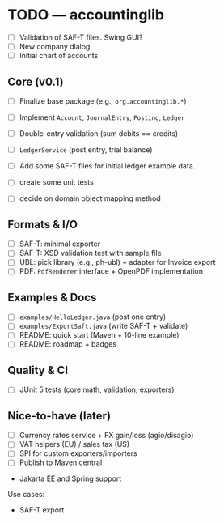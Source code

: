 # TODO — accountinglib

- [ ] Validation of SAF-T files. Swing GUI?
- [ ] New company dialog
- [ ] Initial chart of accounts 

## Core (v0.1)
- [ ] Finalize base package (e.g., `org.accountinglib.*`)
- [ ] Implement `Account`, `JournalEntry`, `Posting`, `Ledger`
- [ ] Double-entry validation (sum debits == credits)
- [ ] `LedgerService` (post entry, trial balance)
- [ ] Add some SAF-T files for initial ledger example data.
- [ ] create some unit tests
- [ ] decide on domain object mapping method


## Formats & I/O
- [ ] SAF-T: minimal exporter
- [ ] SAF-T: XSD validation test with sample file
- [ ] UBL: pick library (e.g., ph-ubl) + adapter for Invoice export
- [ ] PDF: `PdfRenderer` interface + OpenPDF implementation

## Examples & Docs
- [ ] `examples/HelloLedger.java` (post one entry)
- [ ] `examples/ExportSaft.java` (write SAF-T + validate)
- [ ] README: quick start (Maven + 10-line example)
- [ ] README: roadmap + badges

## Quality & CI
- [ ] JUnit 5 tests (core math, validation, exporters)

## Nice-to-have (later)
- [ ] Currency rates service + FX gain/loss (agio/disagio)
- [ ] VAT helpers (EU) / sales tax (US)
- [ ] SPI for custom exporters/importers
- [ ] Publish to Maven central

- Jakarta EE and Spring support

Use cases:
- SAF-T export
